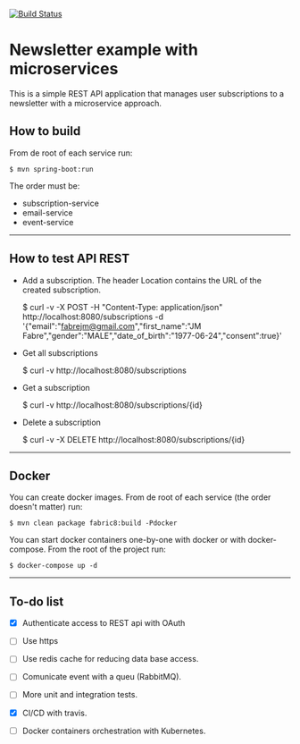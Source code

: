 [![Build Status](https://travis-ci.org/gubanx/newsletter-challenge.svg?branch=extra)](https://travis-ci.org/gubanx/newsletter-challenge)

# Newsletter example with microservices

This is a simple REST API application that manages user subscriptions to a
newsletter with a microservice approach.

## How to build

From de root of each service run:

    $ mvn spring-boot:run
    
The order must be:
- subscription-service
- email-service
- event-service

---

## How to test API REST

* Add a subscription. The header Location contains the URL of the created subscription.

    $ curl -v -X POST -H "Content-Type: application/json" http://localhost:8080/subscriptions -d '{"email":"fabrejm@gmail.com","first_name":"JM Fabre","gender":"MALE","date_of_birth":"1977-06-24","consent":true}'


* Get all subscriptions

    $ curl -v http://localhost:8080/subscriptions

* Get a subscription

    $ curl -v http://localhost:8080/subscriptions/{id}

* Delete a subscription

    $ curl -v -X DELETE http://localhost:8080/subscriptions/{id}

---

## Docker

You can create docker images. From de root of each service (the order doesn't matter) run:

    $ mvn clean package fabric8:build -Pdocker
    
You can start docker containers one-by-one with docker or with docker-compose. From the root of the project run:

    $ docker-compose up -d
    
---

## To-do list

- [x] Authenticate access to REST api with OAuth
- [ ] Use https
- [ ] Use redis cache for reducing data base access.
- [ ] Comunicate event with a queu (RabbitMQ).
- [ ] More unit and integration tests.
- [x] CI/CD with travis.
- [ ] Docker containers orchestration with Kubernetes.

